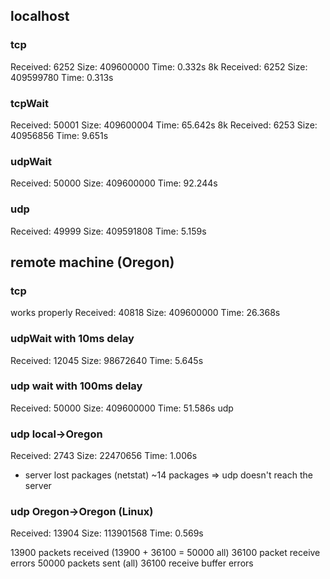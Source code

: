 ## localhost

### tcp

Received: 6252 Size: 409600000 Time: 0.332s 8k
Received: 6252 Size: 409599780 Time: 0.313s 

### tcpWait

Received: 50001 Size: 409600004 Time: 65.642s 8k
Received: 6253 Size: 40956856 Time: 9.651s


### udpWait

Received: 50000 Size: 409600000 Time: 92.244s

### udp

Received: 49999 Size: 409591808 Time: 5.159s

## remote machine (Oregon)

### tcp

works properly Received: 40818 Size: 409600000 Time: 26.368s

### udpWait with 10ms delay

Received: 12045 Size: 98672640 Time: 5.645s

### udp wait with 100ms delay

Received: 50000 Size: 409600000 Time: 51.586s udp

### udp local->Oregon

Received: 2743 Size: 22470656 Time: 1.006s

- server lost packages (netstat) ~14 packages => udp doesn't reach the server

### udp Oregon->Oregon (Linux)

Received: 13904 Size: 113901568 Time: 0.569s

13900 packets received (13900 + 36100 = 50000 all)
36100 packet receive errors 50000 packets sent (all)
36100 receive buffer errors

